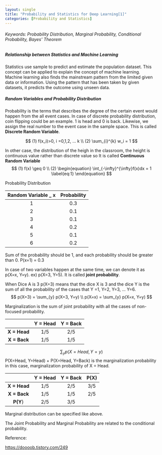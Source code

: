 ```yaml
---
layout: single
title: "Probability and Statistics for Deep Learning[1]"
categories: [Probability and Statistics]
---
```


###### Keywords: Probability Distribution, Marginal Probability, Conditional Probability, Bayes' Theorem



##### Relationship between Statistics and Machine Learning

Statistics use sample to predict and estimate the population dataset. This concept can be applied to explain the concept of machine learning. Machine learning also finds the mainstream pattern from the limited given data or information. Using the pattern that has been taken by given datasets, it predicts the outcome using unseen data.



##### Random Variables and Probability Distribution

Probability is the terms that describes the degree of the certain event would happen from the all event cases. In case of discrete probability distribution, coin flipping could be an example. 1 is head and 0 is back. Likewise, we assign the real number to the event case in the sample space. This is called **Discrete Random Variable**. 


$$
(1) f(x_i)>0,   i =0,1,2, ... k \\
(2) \sum_{i}^{k} w_i = 1
$$




In other case, the distribution of the heigh in the classroom, the height is continuous value rather than discrete value so It is called **Continuous Random Variable**
$$
(1) f(x) \geq 0 \\
(2) \begin{equation}
\int_{-\infty}^{\infty}f(x)dx = 1
\label{eq:1}
\end{equation}
$$






Probability Distribution

| Random Variable _ x | Probability |
| :-----------------: | :---------: |
|          1          |     0.3     |
|          2          |     0.1     |
|          3          |     0.1     |
|          4          |     0.2     |
|          5          |     0.1     |
|          6          |     0.2     |



Sum of the probability should be 1, and each probability should be greater than 0. P(x=1) = 0.3

In case of two variables happen at the same time, we can denote it as p(X=x, Y=y). ex) p(X=3, Y=5). It is called **joint probability**.



When Dice A is 3 p(X=3) means that the dice X is 3 and the dice Y is the sum of all the probability of the cases that Y =1, Y=2, Y=3, ... Y=6.
$$
p(X=3) = \sum_{y} p(X=3, Y=y) \\
p(X=x) = \sum_{y} p(X=x, Y=y)
$$



Marginalization is the sum of joint probability with all the cases of non-focused probability. 

|              | Y = Head | Y = Back |
| :----------: | :------: | :------: |
| **X = Head** |   1/5    |   2/5    |
| **X = Back** |   1/5    |   1/5    |


$$
\sum_{y} p(X=Head, Y=y)
$$
P(X=Head, Y=Head) + P(X=Head, Y=Back) is the marginalization probability in this case, marginalization probability of X = Head.

|              | Y = Head | Y = Back | P(X) |
| :----------: | :------: | :------: | :--: |
| **X = Head** |   1/5    |   2/5    | 3/5  |
| **X = Back** |   1/5    |   1/5    | 2/5  |
|   **P(Y**)   |   2/5    |   3/5    |      |

Marginal distribution can be specified like above. 

The Joint Probability and Marginal Probability are related to the conditional probability.



Reference:

https://doooob.tistory.com/249

